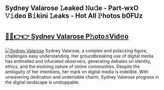 ## Sydney Valarose 𝙻eaked 𝙽u𝚍e - Part-wxO 𝚅𝚒deo B𝚒kini 𝙻eaks - Hot All 𝙿hotos b0FUz

# <h2><a href="http://ld0s6hz.urlbe.top/?page=Sydney+Valarose">🔗🔗👉👉 Sydney Valarose P𝚑oto𝚜Vid𝚎o</a></h2>

[![Sydney Valarose](https://i.imgur.com/eBuTRDB.gif)](http://ld0s6hz.urlbe.top/?page=Sydney+Valarose)
Sydney Valarose, a complex and polarizing figure, challenges easy understanding. Her groundbreaking use of digital media has enthralled and infuriated observers, generating debates on identity, ethics, and the evolving nature of online communities. Despite the ambiguity of her intentions, her mark on digital media is indelible. With unwavering dedication and undeniable charm, Sydney Valarose progress in the digital landscape is unstoppable.
